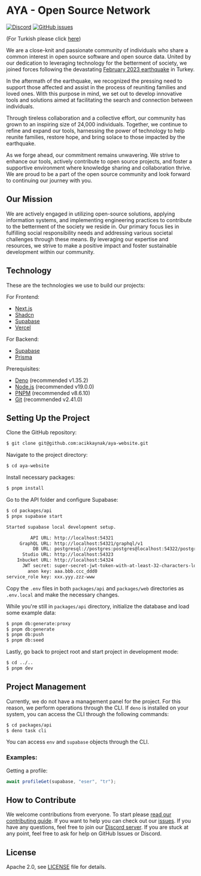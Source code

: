 # AYA - Open Source Network
[![Discord](https://img.shields.io/discord/1072074800622739476?color=7289da&logo=discord&logoColor=white)](https://discord.gg/itdepremyardim)
[![GitHub issues](https://img.shields.io/github/issues/acikkaynak/aya-website)](https://github.com/acikkaynak/aya-website/issues)


(For Turkish please click [here](README.md))

We are a close-knit and passionate community of individuals who share a common interest in open source software and open source data. United by our dedication to leveraging technology for the betterment of society, we joined forces following the devastating [February 2023 earthquake](https://en.wikipedia.org/wiki/2023_Turkey%E2%80%93Syria_earthquake) in Turkey.

In the aftermath of the earthquake, we recognized the pressing need to support those affected and assist in the process of reuniting families and loved ones. With this purpose in mind, we set out to develop innovative tools and solutions aimed at facilitating the search and connection between individuals.

Through tireless collaboration and a collective effort, our community has grown to an inspiring size of 24,000 individuals. Together, we continue to refine and expand our tools, harnessing the power of technology to help reunite families, restore hope, and bring solace to those impacted by the earthquake.

As we forge ahead, our commitment remains unwavering. We strive to enhance our tools, actively contribute to open source projects, and foster a supportive environment where knowledge sharing and collaboration thrive. We are proud to be a part of the open source community and look forward to continuing our journey with you.

## Our Mission

We are actively engaged in utilizing open-source solutions, applying information systems, and implementing engineering practices to contribute to the betterment of the society we reside in. Our primary focus lies in fulfilling social responsibility needs and addressing various societal challenges through these means. By leveraging our expertise and resources, we strive to make a positive impact and foster sustainable development within our community.

## Technology

These are the technologies we use to build our projects:

For Frontend:
- [Next.js](https://nextjs.org)
- [Shadcn](https://shadcn/ui)
- [Supabase](https://supabase.io)
- [Vercel](https://vercel.com)

For Backend:
- [Supabase](https://supabase.io)
- [Prisma](https://prisma.io)

Prerequisites:
- [Deno](https://deno.land) (recommended v1.35.2)
- [Node.js](https://nodejs.org) (recommended v19.0.0)
- [PNPM](https://pnpm.io/) (recommended v8.6.10)
- [Git](https://git-scm.com/) (recommended v2.41.0)

## Setting Up the Project

Clone the GitHub repository:

```bash
$ git clone git@github.com:acikkaynak/aya-website.git
```

Navigate to the project directory:

```bash
$ cd aya-website
```

Install necessary packages:

```bash
$ pnpm install
```

Go to the API folder and configure Supabase:

```bash
$ cd packages/api
$ pnpx supabase start

Started supabase local development setup.

         API URL: http://localhost:54321
     GraphQL URL: http://localhost:54321/graphql/v1
          DB URL: postgresql://postgres:postgres@localhost:54322/postgres
      Studio URL: http://localhost:54323
    Inbucket URL: http://localhost:54324
      JWT secret: super-secret-jwt-token-with-at-least-32-characters-long
        anon key: aaa.bbb.ccc_ddd0
service_role key: xxx.yyy.zzz-www

```

Copy the `.env` files in both `packages/api` and `packages/web` directories as `.env.local` and make the necessary changes.

While you're still in `packages/api` directory, initialize the database and load some example data:

```bash
$ pnpm db:generate:proxy
$ pnpm db:generate
$ pnpm db:push
$ pnpm db:seed
```

Lastly, go back to project root and start project in development mode:

```bash
$ cd ../..
$ pnpm dev
```


## Project Management

Currently, we do not have a management panel for the project. For this reason, we perform operations through the CLI. If `deno` is installed on your system, you can access the CLI through the following commands:

```bash
$ cd packages/api
$ deno task cli
```

You can access `env` and `supabase` objects through the CLI.

### Examples:

Getting a profile:

```js
await profileGet(supabase, "eser", "tr");
```


## How to Contribute

We welcome contributions from everyone. To start please [read our contributing guide](CONTRIBUTING.en.md). If you want to help you can check out our [issues](https://github.com/acikkaynak/aya-website/issues). If you have any questions, feel free to join our [Discord server](https://discord.gg/itdepremyardim). If you are stuck at any point, feel free to ask for help on GitHub Issues or Discord.


## License

Apache 2.0, see [LICENSE](LICENSE) file for details.
